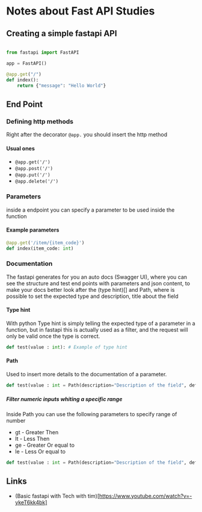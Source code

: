 # Notes about Fast API Studies

## Creating a simple fastapi API

```python

from fastapi import FastAPI

app = FastAPI()

@app.get("/")
def index():
    return {"message": "Hello World"}

```

## End Point

### Defining http methods

Right after the decorator `@app.` you should insert the http method

#### Usual ones

* `@app.get('/')`
* `@app.post('/')`
* `@app.put('/')`
* `@app.delete('/')`

### Parameters

inside a endpoint you can specify a parameter to be used inside the function

#### Example parameters

```python
@app.get('/item/{item_code}')
def index(item_code: int)
```

### Documentation

The fastapi generates for you an auto docs (Swagger UI), where you can see the structure and test end points with parameters and json content, to make your docs better look after the (type hint)[] and Path, where is possible to set the expected type and description, title about the field

#### Type hint

With python Type hint is simply telling the expected type of a parameter in a function, but in fastapi this is actually used as a filter, and the request will only be valid once the type is correct.

```python
def test(value : int): # Example of type hint
```

#### Path

Used to insert more details to the documentation of a parameter.

```python
def test(value : int = Path(description="Description of the field", default="Default value"))
```

##### Filter numeric inputs whiting a specific range


Inside Path you can use the following parameters to specify range of number

* gt - Greater Then
* lt - Less Then
* ge - Greater Or equal to
* le - Less Or equal to

```python
def test(value : int = Path(description="Description of the field", default="Default value", ge=0))
```

## Links

* (Basic fastapi with Tech with tim)[https://www.youtube.com/watch?v=-ykeT6kk4bk]